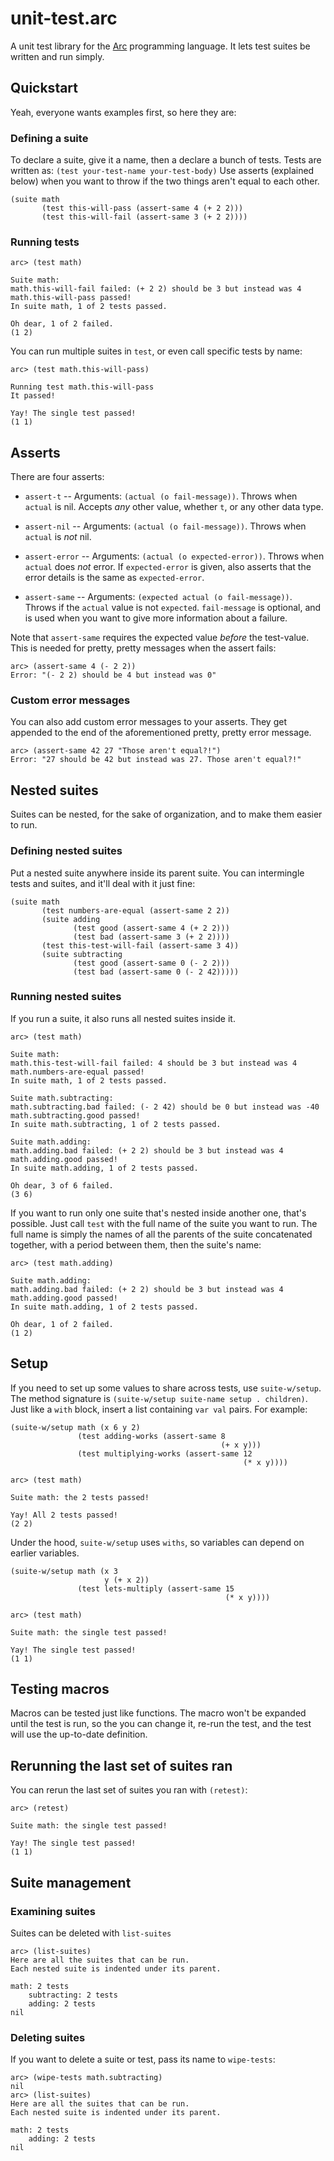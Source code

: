# unit-test.arc

A unit test library for the [Arc](http://www.arclanguage.org/) programming language. It lets test suites be written and run simply.

## Quickstart

Yeah, everyone wants examples first, so here they are:

### Defining a suite

To declare a suite, give it a name, then a declare a bunch of tests. Tests are written as: `(test your-test-name your-test-body)` Use asserts (explained below) when you want to throw if the two things aren't equal to each other.

    (suite math
           (test this-will-pass (assert-same 4 (+ 2 2)))
           (test this-will-fail (assert-same 3 (+ 2 2))))


### Running tests

    arc> (test math)

    Suite math:
    math.this-will-fail failed: (+ 2 2) should be 3 but instead was 4
    math.this-will-pass passed!
    In suite math, 1 of 2 tests passed.

    Oh dear, 1 of 2 failed.
    (1 2)

You can run multiple suites in `test`, or even call specific tests by name:

    arc> (test math.this-will-pass)

    Running test math.this-will-pass
    It passed!

    Yay! The single test passed!
    (1 1)

## Asserts

There are four asserts:

* `assert-t` -- Arguments: `(actual (o fail-message))`. Throws when `actual` is nil. Accepts _any_ other value, whether `t`, or any other data type.

* `assert-nil` -- Arguments: `(actual (o fail-message))`. Throws when `actual` is *not* nil.

* `assert-error` -- Arguments: `(actual (o expected-error))`. Throws when `actual` does *not* error. If `expected-error` is given, also asserts that the error details is the same as `expected-error`.

* `assert-same` -- Arguments: `(expected actual (o fail-message))`. Throws if the `actual` value is not `expected`. `fail-message` is optional, and is used when you want to give more information about a failure.

Note that `assert-same` requires the expected value *before* the test-value. This is needed for pretty, pretty messages when the assert fails:

    arc> (assert-same 4 (- 2 2))
    Error: "(- 2 2) should be 4 but instead was 0"

### Custom error messages

You can also add custom error messages to your asserts. They get appended to the end of the aforementioned pretty, pretty error message.

    arc> (assert-same 42 27 "Those aren't equal?!")
    Error: "27 should be 42 but instead was 27. Those aren't equal?!"

## Nested suites

Suites can be nested, for the sake of organization, and to make them easier to run.

### Defining nested suites

Put a nested suite anywhere inside its parent suite. You can intermingle tests and suites, and it'll deal with it just fine:

    (suite math
           (test numbers-are-equal (assert-same 2 2))
           (suite adding
                  (test good (assert-same 4 (+ 2 2)))
                  (test bad (assert-same 3 (+ 2 2))))
           (test this-test-will-fail (assert-same 3 4))
           (suite subtracting
                  (test good (assert-same 0 (- 2 2)))
                  (test bad (assert-same 0 (- 2 42)))))

### Running nested suites

If you run a suite, it also runs all nested suites inside it.

    arc> (test math)

    Suite math:
    math.this-test-will-fail failed: 4 should be 3 but instead was 4
    math.numbers-are-equal passed!
    In suite math, 1 of 2 tests passed.

    Suite math.subtracting:
    math.subtracting.bad failed: (- 2 42) should be 0 but instead was -40
    math.subtracting.good passed!
    In suite math.subtracting, 1 of 2 tests passed.

    Suite math.adding:
    math.adding.bad failed: (+ 2 2) should be 3 but instead was 4
    math.adding.good passed!
    In suite math.adding, 1 of 2 tests passed.

    Oh dear, 3 of 6 failed.
    (3 6)

If you want to run only one suite that's nested inside another one, that's possible. Just call `test` with the full name of the suite you want to run. The full name is simply the names of all the parents of the suite concatenated together, with a period between them, then the suite's name:

    arc> (test math.adding)

    Suite math.adding:
    math.adding.bad failed: (+ 2 2) should be 3 but instead was 4
    math.adding.good passed!
    In suite math.adding, 1 of 2 tests passed.

    Oh dear, 1 of 2 failed.
    (1 2)

## Setup

If you need to set up some values to share across tests, use `suite-w/setup`. The method signature is `(suite-w/setup suite-name setup . children)`. Just like a `with` block, insert a list containing `var val` pairs. For example:

    (suite-w/setup math (x 6 y 2)
                   (test adding-works (assert-same 8
                                                   (+ x y)))
                   (test multiplying-works (assert-same 12
                                                        (* x y))))

    arc> (test math)

    Suite math: the 2 tests passed!

    Yay! All 2 tests passed!
    (2 2)


Under the hood, `suite-w/setup` uses `withs`, so variables can depend on earlier variables.

    (suite-w/setup math (x 3
                         y (+ x 2))
                   (test lets-multiply (assert-same 15
                                                    (* x y))))

    arc> (test math)

    Suite math: the single test passed!

    Yay! The single test passed!
    (1 1)


## Testing macros

Macros can be tested just like functions. The macro won't be expanded until the test is run, so the you can change it, re-run the test, and the test will use the up-to-date definition.

## Rerunning the last set of suites ran

You can rerun the last set of suites you ran with `(retest)`:

    arc> (retest)

    Suite math: the single test passed!

    Yay! The single test passed!
    (1 1)

## Suite management

### Examining suites

Suites can be deleted with `list-suites`

    arc> (list-suites)
    Here are all the suites that can be run.
    Each nested suite is indented under its parent.

    math: 2 tests
        subtracting: 2 tests
        adding: 2 tests
    nil

### Deleting suites

If you want to delete a suite or test, pass its name to `wipe-tests`:

    arc> (wipe-tests math.subtracting)
    nil
    arc> (list-suites)
    Here are all the suites that can be run.
    Each nested suite is indented under its parent.

    math: 2 tests
        adding: 2 tests
    nil